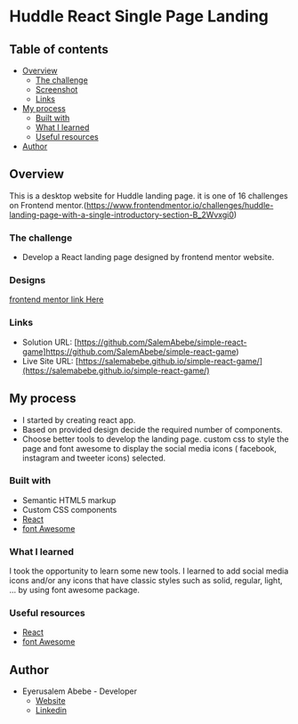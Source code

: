 # Huddle React Single Page Landing

## Table of contents

- [Overview](#overview)
  - [The challenge](#the-challenge)
  - [Screenshot](#screenshot)
  - [Links](#links)
- [My process](#my-process)
  - [Built with](#built-with)
  - [What I learned](#what-i-learned)
  - [Useful resources](#useful-resources)
- [Author](#author)

## Overview

This is a desktop website for Huddle landing page. it is one of 16 challenges on Frontend mentor.(https://www.frontendmentor.io/challenges/huddle-landing-page-with-a-single-introductory-section-B_2Wvxgi0)

### The challenge

- Develop a React landing page designed by frontend mentor website.

### Designs

[frontend mentor link Here](https://www.frontendmentor.io/challenges/huddle-landing-page-with-a-single-introductory-section-B_2Wvxgi0)

### Links

- Solution URL: [https://github.com/SalemAbebe/simple-react-game]https://github.com/SalemAbebe/simple-react-game)
- Live Site URL: [https://salemabebe.github.io/simple-react-game/](https://salemabebe.github.io/simple-react-game/)

## My process

- I started by creating react app.
- Based on provided design decide the required number of components.
- Choose better tools to develop the landing page. custom css to style the page and font awesome to display the social media icons ( facebook, instagram and tweeter icons) selected.

### Built with

- Semantic HTML5 markup
- Custom CSS components
- [React](https://reactjs.org/)
- [font Awesome](https://fontawesome.com/)

### What I learned

I took the opportunity to learn some new tools. I learned to add social media icons and/or any icons that have classic styles such as solid, regular, light, ... by using font awesome package.

### Useful resources

- [React](https://reactjs.org/)
- [font Awesome](https://fontawesome.com/)

## Author

- Eyerusalem Abebe - Developer
  - [Website](https://github.com/SalemAbebe)
  - [Linkedin](https://www.linkedin.com/in/eyerusalem-abebe-8858a495/)
